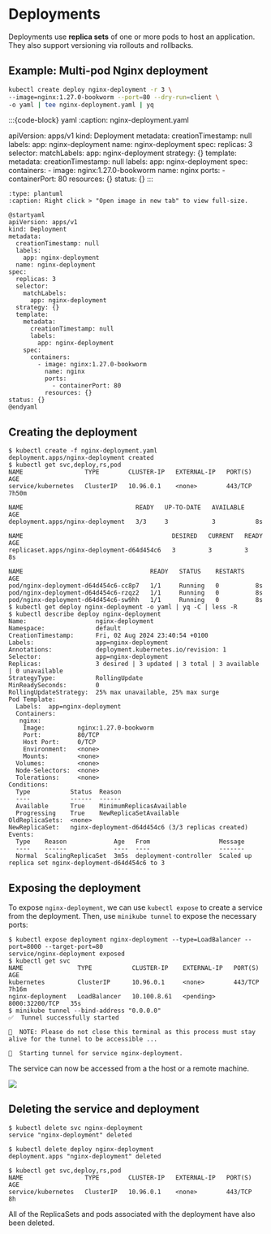 Deployments
===========

Deployments use **replica sets** of one or more pods to host an application. They also support versioning via rollouts and rollbacks.

## Example: Multi-pod Nginx deployment

```bash
kubectl create deploy nginx-deployment -r 3 \
--image=nginx:1.27.0-bookworm --port=80 --dry-run=client \
-o yaml | tee nginx-deployment.yaml | yq
```

:::{code-block} yaml
:caption: nginx-deployment.yaml

apiVersion: apps/v1
kind: Deployment
metadata:
  creationTimestamp: null
  labels:
    app: nginx-deployment
  name: nginx-deployment
spec:
  replicas: 3
  selector:
    matchLabels:
      app: nginx-deployment
  strategy: {}
  template:
    metadata:
      creationTimestamp: null
      labels:
        app: nginx-deployment
    spec:
      containers:
        - image: nginx:1.27.0-bookworm
          name: nginx
          ports:
            - containerPort: 80
          resources: {}
status: {}
:::

```{kroki}
:type: plantuml
:caption: Right click > "Open image in new tab" to view full-size.

@startyaml
apiVersion: apps/v1
kind: Deployment
metadata:
  creationTimestamp: null
  labels:
    app: nginx-deployment
  name: nginx-deployment
spec:
  replicas: 3
  selector:
    matchLabels:
      app: nginx-deployment
  strategy: {}
  template:
    metadata:
      creationTimestamp: null
      labels:
        app: nginx-deployment
    spec:
      containers:
        - image: nginx:1.27.0-bookworm
          name: nginx
          ports:
            - containerPort: 80
          resources: {}
status: {}
@endyaml
```

## Creating the deployment

```console
$ kubectl create -f nginx-deployment.yaml
deployment.apps/nginx-deployment created
$ kubectl get svc,deploy,rs,pod
NAME                 TYPE        CLUSTER-IP   EXTERNAL-IP   PORT(S)   AGE
service/kubernetes   ClusterIP   10.96.0.1    <none>        443/TCP   7h50m

NAME                               READY   UP-TO-DATE   AVAILABLE   AGE
deployment.apps/nginx-deployment   3/3     3            3           8s

NAME                                         DESIRED   CURRENT   READY   AGE
replicaset.apps/nginx-deployment-d64d454c6   3         3         3       8s

NAME                                   READY   STATUS    RESTARTS   AGE
pod/nginx-deployment-d64d454c6-cc8p7   1/1     Running   0          8s
pod/nginx-deployment-d64d454c6-rzqz2   1/1     Running   0          8s
pod/nginx-deployment-d64d454c6-sw9hh   1/1     Running   0          8s
$ kubectl get deploy nginx-deployment -o yaml | yq -C | less -R
$ kubectl describe deploy nginx-deployment
Name:                   nginx-deployment
Namespace:              default
CreationTimestamp:      Fri, 02 Aug 2024 23:40:54 +0100
Labels:                 app=nginx-deployment
Annotations:            deployment.kubernetes.io/revision: 1
Selector:               app=nginx-deployment
Replicas:               3 desired | 3 updated | 3 total | 3 available | 0 unavailable
StrategyType:           RollingUpdate
MinReadySeconds:        0
RollingUpdateStrategy:  25% max unavailable, 25% max surge
Pod Template:
  Labels:  app=nginx-deployment
  Containers:
   nginx:
    Image:         nginx:1.27.0-bookworm
    Port:          80/TCP
    Host Port:     0/TCP
    Environment:   <none>
    Mounts:        <none>
  Volumes:         <none>
  Node-Selectors:  <none>
  Tolerations:     <none>
Conditions:
  Type           Status  Reason
  ----           ------  ------
  Available      True    MinimumReplicasAvailable
  Progressing    True    NewReplicaSetAvailable
OldReplicaSets:  <none>
NewReplicaSet:   nginx-deployment-d64d454c6 (3/3 replicas created)
Events:
  Type    Reason             Age   From                   Message
  ----    ------             ----  ----                   -------
  Normal  ScalingReplicaSet  3m5s  deployment-controller  Scaled up replica set nginx-deployment-d64d454c6 to 3
```

## Exposing the deployment

To expose `nginx-deployment`, we can use `kubectl expose` to create a service from the deployment. Then, use `minikube tunnel` to expose the necessary ports:

```console
$ kubectl expose deployment nginx-deployment --type=LoadBalancer --port=8000 --target-port=80
service/nginx-deployment exposed
$ kubectl get svc
NAME               TYPE           CLUSTER-IP    EXTERNAL-IP   PORT(S)          AGE
kubernetes         ClusterIP      10.96.0.1     <none>        443/TCP          7h16m
nginx-deployment   LoadBalancer   10.100.8.61   <pending>     8000:32200/TCP   35s
$ minikube tunnel --bind-address "0.0.0.0"
✅  Tunnel successfully started

📌  NOTE: Please do not close this terminal as this process must stay alive for the tunnel to be accessible ...

🏃  Starting tunnel for service nginx-deployment.
```

The service can now be accessed from a the host or a remote machine.

![](/_static/images/minikube-tunnel.png)

## Deleting the service and deployment

```console
$ kubectl delete svc nginx-deployment
service "nginx-deployment" deleted

$ kubectl delete deploy nginx-deployment
deployment.apps "nginx-deployment" deleted

$ kubectl get svc,deploy,rs,pod
NAME                 TYPE        CLUSTER-IP   EXTERNAL-IP   PORT(S)   AGE
service/kubernetes   ClusterIP   10.96.0.1    <none>        443/TCP   8h
```

All of the ReplicaSets and pods associated with the deployment have also been deleted.